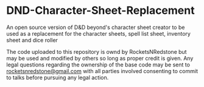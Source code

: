 # DND-Character-Sheet-Replacement
An open source version of D&D beyond's character sheet creator to be used as a replacement for the character sheets, spell list sheet, inventory sheet and dice roller

The code uploaded to this repository is ownd by RocketsNRedstone but may be used and modified by others so long as proper credit is given.
Any legal questions regarding the ownership of the base code may be sent to rocketsnredstone@gmail.com with all parties involved consenting to commit to talks before pursuing any legal action.
